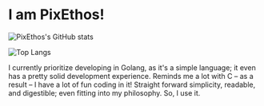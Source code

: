 # I am PixEthos!

![PixEthos's GitHub stats](https://github-readme-stats.vercel.app/api?username=PixEthos&show_icons=true&theme=dark#gh-light-mode-only)

![Top Langs](https://github-readme-stats.vercel.app/api/top-langs/?username=PixEthos&layout=donut-vertical)

I currently prioritize developing in Golang, as it's a simple language; it even has a pretty solid development experience. Reminds me a lot with C – as a result – I have a lot of fun coding in it! Straight forward simplicity, readable, and digestible; even fitting into my philosophy. So, I use it. 
